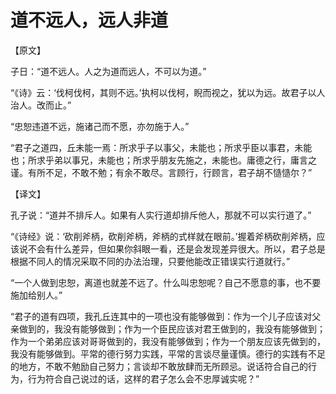 # 道不远人，远人非道

【原文】 

子日：“道不远人。人之为道而远人，不可以为道。” 

“《诗》云：‘伐柯伐柯，其则不远。’执柯以伐柯，睨而视之，犹以为远。故君子以人治人。改而止。” 

“忠恕违道不远，施诸己而不愿，亦勿施于人。” 

“君子之道四，丘未能一焉：所求乎子以事父，未能也；所求乎臣以事君，未能也；所求乎弟以事兄，未能也；所求乎朋友先施之，未能也。庸德之行，庸言之谨。有所不足，不敢不勉；有余不敢尽。言顾行，行顾言，君子胡不慥慥尔？” 

【译文】 

孔子说：“道并不排斥人。如果有人实行道却排斥他人，那就不可以实行道了。” 

“《诗经》说：‘砍削斧柄，砍削斧柄，斧柄的式样就在眼前。’握着斧柄砍削斧柄，应该说不会有什么差异，但如果你斜眼一看，还是会发现差异很大。所以，君子总是根据不同人的情况采取不同的办法治理，只要他能改正错误实行道就行。” 

“一个人做到忠恕，离道也就差不远了。什么叫忠恕呢？自己不愿意的事，也不要施加给别人。” 

“君子的道有四项，我孔丘连其中的一项也没有能够做到：作为一个儿子应该对父亲做到的，我没有能够做到；作为一个臣民应该对君王做到的，我没有能够做到；作为一个弟弟应该对哥哥做到的，我没有能够做到；作为一个朋友应该先做到的，我没有能够做到。平常的德行努力实践，平常的言谈尽量谨慎。德行的实践有不足的地方，不敢不勉励自己努力；言谈却不敢放肆而无所顾忌。说话符合自己的行为，行为符合自己说过的话，这样的君子怎么会不忠厚诚实呢？”
 